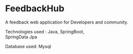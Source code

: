 # FeedbackHub
A feedback web application for Developers and community. 




Technologies used : Java,
                    SpringBoot,   
                    SpringData Jpa
   
  Database used: Mysql
